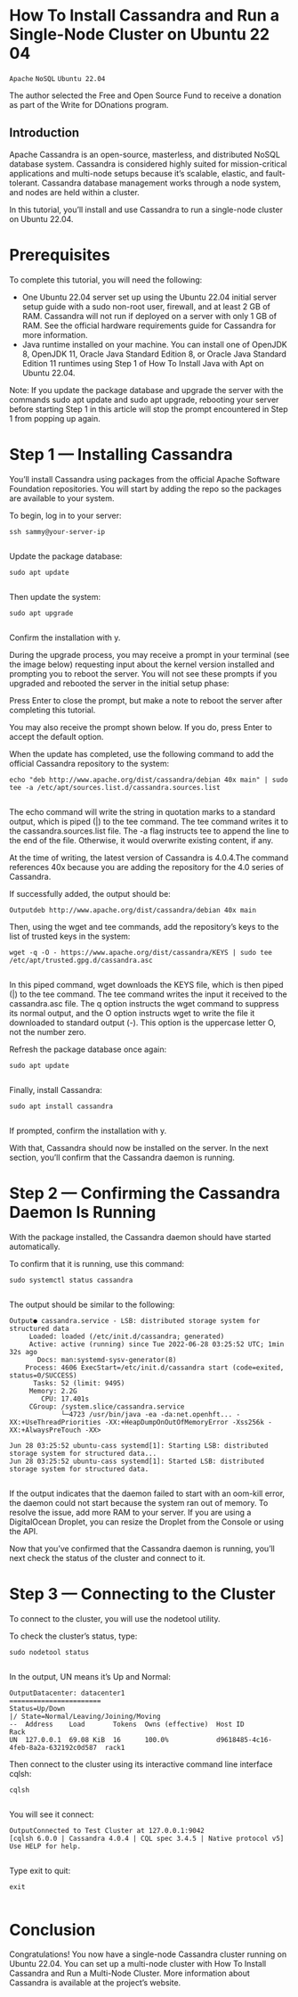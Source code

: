 # How To Install Cassandra and Run a Single-Node Cluster on Ubuntu 22 04

```Apache``` ```NoSQL``` ```Ubuntu 22.04```

The author selected the Free and Open Source Fund to receive a donation as part of the Write for DOnations program.


## Introduction


Apache Cassandra is an open-source, masterless, and distributed NoSQL database system. Cassandra is considered highly suited for mission-critical applications and multi-node setups because it’s scalable, elastic, and fault-tolerant. Cassandra database management works through a node system, and nodes are held within a cluster.


In this tutorial, you’ll install and use Cassandra to run a single-node cluster on Ubuntu 22.04.


# Prerequisites


To complete this tutorial, you will need the following:


- One Ubuntu 22.04 server set up using the Ubuntu 22.04 initial server setup guide with a sudo non-root user, firewall, and at least 2 GB of RAM. Cassandra will not run if deployed on a server with only 1 GB of RAM. See the official hardware requirements guide for Cassandra for more information.
- Java runtime installed on your machine. You can install one of OpenJDK 8, OpenJDK 11, Oracle Java Standard Edition 8, or Oracle Java Standard Edition 11 runtimes using Step 1 of How To Install Java with Apt on Ubuntu 22.04.


Note: If you update the package database and upgrade the server with the commands sudo apt update and sudo apt upgrade, rebooting your server before starting Step 1 in this article will stop the prompt encountered in Step 1 from popping up again.

# Step 1  — Installing Cassandra


You’ll install Cassandra using packages from the official Apache Software Foundation repositories. You will start by adding the repo so the packages are available to your system.


To begin, log in to your server:


```
ssh sammy@your-server-ip


```


Update the package database:


```
sudo apt update


```


Then update the system:


```
sudo apt upgrade


```


Confirm the installation with y.


During the upgrade process, you may receive a prompt in your terminal (see the image below) requesting input about the kernel version installed and prompting you to reboot the server. You will not see these prompts if you upgraded and rebooted the server in the initial setup phase:





Press Enter to close the prompt, but make a note to reboot the server after completing this tutorial.


You may also receive the prompt shown below. If you do, press Enter to accept the default option.





When the update has completed, use the following command to add the official Cassandra repository to the system:


```
echo "deb http://www.apache.org/dist/cassandra/debian 40x main" | sudo tee -a /etc/apt/sources.list.d/cassandra.sources.list


```


The echo command will write the string in quotation marks to a standard output, which is piped (|) to the tee command. The tee command writes it to the cassandra.sources.list file. The -a flag instructs tee to append the line to the end of the file. Otherwise, it would overwrite existing content, if any.


At the time of writing, the latest version of Cassandra is 4.0.4.The command references 40x because you are adding the repository for the 4.0 series of Cassandra.


If successfully added, the output should be:


```
Outputdeb http://www.apache.org/dist/cassandra/debian 40x main

```


Then, using the wget and tee commands, add the repository’s keys to the list of trusted keys in the system:


```
wget -q -O - https://www.apache.org/dist/cassandra/KEYS | sudo tee /etc/apt/trusted.gpg.d/cassandra.asc


```


In this piped command, wget downloads the KEYS file, which is then piped (|) to the tee command. The tee command writes the input it received to the cassandra.asc file. The q option instructs the wget command to suppress its normal output, and the O option instructs wget to write the file it downloaded to standard output (-). This option is the uppercase letter O, not the number zero.


Refresh the package database once again:


```
sudo apt update


```


Finally, install Cassandra:


```
sudo apt install cassandra


```


If prompted, confirm the installation with y.


With that, Cassandra should now be installed on the server. In the next section, you’ll confirm that the Cassandra daemon is running.


# Step 2 — Confirming the Cassandra Daemon Is Running


With the package installed, the Cassandra daemon should have started automatically.


To confirm that it is running, use this command:


```
sudo systemctl status cassandra


```


The output should be similar to the following:


```
Output● cassandra.service - LSB: distributed storage system for structured data
     Loaded: loaded (/etc/init.d/cassandra; generated)
     Active: active (running) since Tue 2022-06-28 03:25:52 UTC; 1min 32s ago
       Docs: man:systemd-sysv-generator(8)
    Process: 4606 ExecStart=/etc/init.d/cassandra start (code=exited, status=0/SUCCESS)
      Tasks: 52 (limit: 9495)
     Memory: 2.2G
        CPU: 17.401s
     CGroup: /system.slice/cassandra.service
             └─4723 /usr/bin/java -ea -da:net.openhft... -XX:+UseThreadPriorities -XX:+HeapDumpOnOutOfMemoryError -Xss256k -XX:+AlwaysPreTouch -XX>

Jun 28 03:25:52 ubuntu-cass systemd[1]: Starting LSB: distributed storage system for structured data...
Jun 28 03:25:52 ubuntu-cass systemd[1]: Started LSB: distributed storage system for structured data.


```


If the output indicates that the daemon failed to start with an oom-kill error, the daemon could not start because the system ran out of memory. To resolve the issue, add more RAM to your server. If you are using a DigitalOcean Droplet, you can resize the Droplet from the Console or using the API.


Now that you’ve confirmed that the Cassandra daemon is running, you’ll next check the status of the cluster and connect to it.


# Step 3 — Connecting to the Cluster


To connect to the cluster, you will use the nodetool utility.


To check the cluster’s status, type:


```
sudo nodetool status


```


In the output, UN means it’s Up and Normal:


```
OutputDatacenter: datacenter1
=======================
Status=Up/Down
|/ State=Normal/Leaving/Joining/Moving
--  Address    Load       Tokens  Owns (effective)  Host ID                               Rack 
UN  127.0.0.1  69.08 KiB  16      100.0%            d9618485-4c16-4feb-8a2a-632192c0d587  rack1

```


Then connect to the cluster using its interactive command line interface cqlsh:


```
cqlsh


```


You will see it connect:


```
OutputConnected to Test Cluster at 127.0.0.1:9042
[cqlsh 6.0.0 | Cassandra 4.0.4 | CQL spec 3.4.5 | Native protocol v5]
Use HELP for help.


```


Type exit to quit:


```
exit


```


# Conclusion


Congratulations! You now have a single-node Cassandra cluster running on Ubuntu 22.04. You can set up a multi-node cluster with How To Install Cassandra and Run a Multi-Node Cluster. More information about Cassandra is available at the project’s website.


